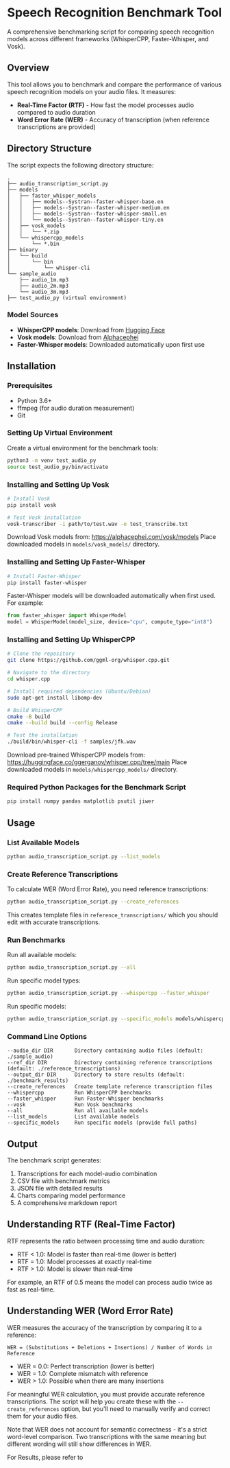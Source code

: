 # Speech Recognition Benchmark Tool

A comprehensive benchmarking script for comparing speech recognition models across different frameworks (WhisperCPP, Faster-Whisper, and Vosk).

## Overview

This tool allows you to benchmark and compare the performance of various speech recognition models on your audio files. It measures:

- **Real-Time Factor (RTF)** - How fast the model processes audio compared to audio duration
- **Word Error Rate (WER)** - Accuracy of transcription (when reference transcriptions are provided)


## Directory Structure

The script expects the following directory structure:

```
.
├── audio_transcription_script.py
├── models
│   ├── faster_whisper_models
│   │   ├── models--Systran--faster-whisper-base.en
│   │   ├── models--Systran--faster-whisper-medium.en
│   │   ├── models--Systran--faster-whisper-small.en
│   │   └── models--Systran--faster-whisper-tiny.en
│   ├── vosk_models
│   │   └── *.zip
│   └── whispercpp_models
│       └── *.bin
├── binary
│   └── build
│       └── bin
│           └── whisper-cli
└── sample_audio
    ├── audio_1m.mp3
    ├── audio_2m.mp3
    └── audio_3m.mp3
├── test_audio_py (virtual environment)
```

### Model Sources

- **WhisperCPP models**: Download from [Hugging Face](https://huggingface.co/ggerganov/whisper.cpp/tree/main)
- **Vosk models**: Download from [Alphacephei](https://alphacephei.com/vosk/models)
- **Faster-Whisper models**: Downloaded automatically upon first use

## Installation

### Prerequisites

- Python 3.6+
- ffmpeg (for audio duration measurement)
- Git

### Setting Up Virtual Environment

Create a virtual environment for the benchmark tools:

```bash
python3 -m venv test_audio_py
source test_audio_py/bin/activate
```

### Installing and Setting Up Vosk

```bash
# Install Vosk
pip install vosk

# Test Vosk installation
vosk-transcriber -i path/to/test.wav -o test_transcribe.txt
```

Download Vosk models from: https://alphacephei.com/vosk/models
Place downloaded models in `models/vosk_models/` directory.

### Installing and Setting Up Faster-Whisper

```bash
# Install Faster-Whisper
pip install faster-whisper
```

Faster-Whisper models will be downloaded automatically when first used. For example:
```python
from faster_whisper import WhisperModel
model = WhisperModel(model_size, device="cpu", compute_type="int8")
```

### Installing and Setting Up WhisperCPP

```bash
# Clone the repository
git clone https://github.com/ggml-org/whisper.cpp.git

# Navigate to the directory
cd whisper.cpp

# Install required dependencies (Ubuntu/Debian)
sudo apt-get install libomp-dev

# Build WhisperCPP
cmake -B build
cmake --build build --config Release

# Test the installation
./build/bin/whisper-cli -f samples/jfk.wav
```

Download pre-trained WhisperCPP models from: https://huggingface.co/ggerganov/whisper.cpp/tree/main
Place downloaded models in `models/whispercpp_models/` directory.

### Required Python Packages for the Benchmark Script

```bash
pip install numpy pandas matplotlib psutil jiwer
```

## Usage

### List Available Models

```bash
python audio_transcription_script.py --list_models
```

### Create Reference Transcriptions

To calculate WER (Word Error Rate), you need reference transcriptions:

```bash
python audio_transcription_script.py --create_references
```

This creates template files in `reference_transcriptions/` which you should edit with accurate transcriptions.

### Run Benchmarks

Run all available models:

```bash
python audio_transcription_script.py --all
```

Run specific model types:

```bash
python audio_transcription_script.py --whispercpp --faster_whisper
```

Run specific models:

```bash
python audio_transcription_script.py --specific_models models/whispercpp_models/ggml-base.en.bin tiny.en
```

### Command Line Options

```
--audio_dir DIR       Directory containing audio files (default: ./sample_audio)
--ref_dir DIR         Directory containing reference transcriptions (default: ./reference_transcriptions)
--output_dir DIR      Directory to store results (default: ./benchmark_results)
--create_references   Create template reference transcription files
--whispercpp          Run WhisperCPP benchmarks
--faster_whisper      Run Faster-Whisper benchmarks
--vosk                Run Vosk benchmarks
--all                 Run all available models
--list_models         List available models
--specific_models     Run specific models (provide full paths)
```

## Output

The benchmark script generates:

1. Transcriptions for each model-audio combination
2. CSV file with benchmark metrics
3. JSON file with detailed results
4. Charts comparing model performance
5. A comprehensive markdown report

## Understanding RTF (Real-Time Factor)

RTF represents the ratio between processing time and audio duration:
- RTF < 1.0: Model is faster than real-time (lower is better)
- RTF = 1.0: Model processes at exactly real-time
- RTF > 1.0: Model is slower than real-time

For example, an RTF of 0.5 means the model can process audio twice as fast as real-time.

## Understanding WER (Word Error Rate)

WER measures the accuracy of the transcription by comparing it to a reference:

```
WER = (Substitutions + Deletions + Insertions) / Number of Words in Reference
```

- WER = 0.0: Perfect transcription (lower is better)
- WER = 1.0: Complete mismatch with reference
- WER > 1.0: Possible when there are many insertions

For meaningful WER calculation, you must provide accurate reference transcriptions. The script will help you create these with the `--create_references` option, but you'll need to manually verify and correct them for your audio files.

Note that WER does not account for semantic correctness - it's a strict word-level comparison. Two transcriptions with the same meaning but different wording will still show differences in WER.

For Results, please refer to 
